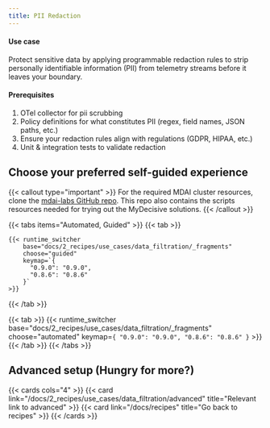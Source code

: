 ```yaml
---
title: PII Redaction
---
```


#### Use case

Protect sensitive data by applying programmable redaction rules to strip personally identifiable information (PII) from telemetry streams before it leaves your boundary.

#### Prerequisites

1. OTel collector for pii scrubbing
1. Policy definitions for what constitutes PII (regex, field names, JSON paths, etc.)
1. Ensure your redaction rules align with regulations (GDPR, HIPAA, etc.)
1. Unit & integration tests to validate redaction

## Choose your preferred self-guided experience

{{< callout type="important" >}}
  For the required MDAI cluster resources, clone the [mdai-labs GitHub repo](https://github.com/DecisiveAI/mdai-labs). This repo also contains the scripts resources needed for trying out the MyDecisive solutions.
{{< /callout >}}

{{< tabs items="Automated, Guided" >}}
  {{< tab >}}

    {{< runtime_switcher
        base="docs/2_recipes/use_cases/data_filtration/_fragments"
        choose="guided"
        keymap=`{
          "0.9.0": "0.9.0",
          "0.8.6": "0.8.6"
        }`
    >}}
  {{< /tab >}}

  {{< tab >}}
    {{< runtime_switcher
        base="docs/2_recipes/use_cases/data_filtration/_fragments"
        choose="automated"
        keymap=`{
          "0.9.0": "0.9.0",
          "0.8.6": "0.8.6"
        }`
    >}}
  {{< /tab >}}
{{< /tabs >}}


## Advanced setup (Hungry for more?)

{{< cards cols="4" >}}
  {{< card link="/docs/2_recipes/use_cases/data_filtration/advanced" title="Relevant link to advanced" >}}
  {{< card link="/docs/recipes" title="Go back to recipes" >}}
{{< /cards >}}

